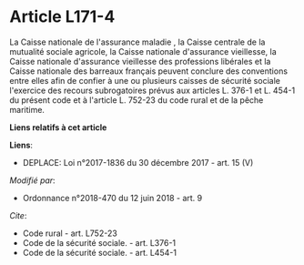 # Article L171-4

La Caisse nationale de l'assurance maladie , la Caisse centrale de la mutualité sociale agricole, la Caisse nationale
d'assurance vieillesse, la Caisse nationale d'assurance vieillesse des professions libérales et la Caisse nationale des
barreaux français peuvent conclure des conventions entre elles afin de confier à une ou plusieurs caisses de sécurité sociale
l'exercice des recours subrogatoires prévus aux articles L. 376-1 et L. 454-1 du présent code et à l'article L. 752-23 du
code rural et de la pêche maritime.

**Liens relatifs à cet article**

**Liens**:

  - DEPLACE: Loi n°2017-1836 du 30 décembre 2017 - art. 15 (V)

_Modifié par_:

  - Ordonnance n°2018-470 du 12 juin 2018 - art. 9

_Cite_:

  - Code rural - art. L752-23
  - Code de la sécurité sociale. - art. L376-1
  - Code de la sécurité sociale. - art. L454-1

